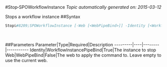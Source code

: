 #Stop&#8209;SPOWorkflowInstance
*Topic automatically generated on: 2015-03-12*

Stops a workflow instance
##Syntax
```powershell
Stop&#8209;SPOWorkflowInstance [-Web [<WebPipeBind>]] -Identity [<WorkflowInstancePipeBind>]
```
&nbsp;

##Parameters
Parameter|Type|Required|Description
---------|----|--------|-----------
Identity|WorkflowInstancePipeBind|True|The instance to stop
Web|WebPipeBind|False|The web to apply the command to. Leave empty to use the current web.
